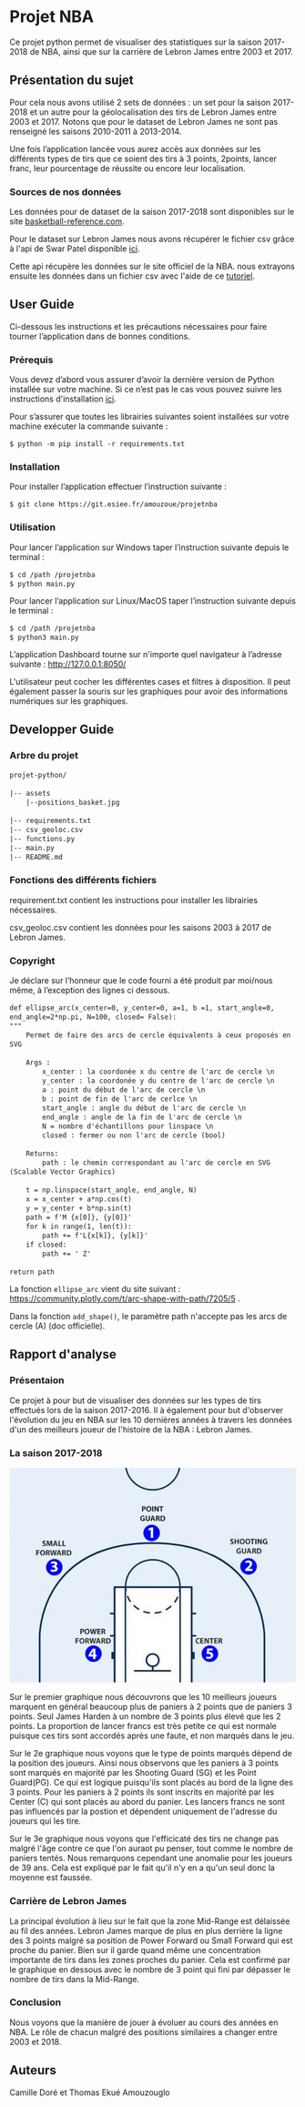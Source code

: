 # Projet NBA 

Ce projet python permet de visualiser des statistiques sur la saison 2017-2018 de NBA, ainsi que sur la carrière de Lebron James entre 2003 et 2017.

## Présentation du sujet

Pour cela nous avons utilisé 2 sets de données : un set pour la saison 2017-2018 et un autre pour la géolocalisation des tirs de Lebron James entre 2003 et 2017. Notons que pour le dataset de Lebron James ne sont pas renseigné les saisons 2010-2011 à 2013-2014.

Une fois l’application lancée vous aurez accès aux données sur les différents types de tirs que ce soient des tirs à 3 points, 2points, lancer franc, leur pourcentage de réussite ou encore leur localisation.

### Sources de nos données

Les données pour de dataset de la saison 2017-2018 sont disponibles sur le site [basketball-reference.com](https://www.basketball-reference.com/leagues/NBA_2018_totals.html).

Pour le dataset sur Lebron James nous avons récupérer le fichier csv grâce à l'api de Swar Patel disponible [ici](https://github.com/swar/nba_api).

Cette api récupère les données sur le site officiel de la NBA. nous extrayons ensuite les données dans un fichier csv avec l'aide de ce [tutoriel](https://datavizardry.com/2020/01/28/nba-shot-charts-part-1/).

## User Guide 

Ci-dessous les instructions et les précautions nécessaires pour faire tourner l’application dans de bonnes conditions.

### Prérequis 

Vous devez d’abord vous assurer d’avoir la dernière version de Python installée sur votre machine. 
Si ce n’est pas le cas vous pouvez suivre les instructions d'installation [ici](https://www.python.org/downloads/).

Pour s’assurer que toutes les librairies suivantes soient installées sur votre machine exécuter la commande suivante : 

    $ python -m pip install -r requirements.txt 

### Installation 

Pour installer l’application effectuer l’instruction suivante : 

    $ git clone https://git.esiee.fr/amouzoue/projetnba 

### Utilisation
Pour lancer l’application sur Windows taper l’instruction suivante depuis le terminal : 

    $ cd /path /projetnba 
    $ python main.py 

Pour lancer l’application sur Linux/MacOS taper l’instruction suivante depuis le terminal : 

    $ cd /path /projetnba 
    $ python3 main.py 

L’application Dashboard tourne sur n'importe quel navigateur à l’adresse suivante : http://127.0.0.1:8050/

L'utilisateur peut cocher les différentes cases et filtres à disposition. Il peut également passer la souris sur les graphiques pour avoir des informations numériques sur les graphiques.

## Developper Guide 

### Arbre du projet

    projet-python/ 

    |-- assets
        |--positions_basket.jpg
        
    |-- requirements.txt 
    |-- csv_geoloc.csv 
    |-- functions.py
    |-- main.py 
    |-- README.md 

### Fonctions des différents fichiers 

requirement.txt contient les instructions pour installer les librairies nécessaires.

csv_geoloc.csv contient les données pour les saisons 2003 à 2017 de Lebron James.

### Copyright

Je déclare sur l’honneur que le code fourni a été produit par moi/nous même, à l’exception des lignes ci dessous.

    def ellipse_arc(x_center=0, y_center=0, a=1, b =1, start_angle=0, end_angle=2*np.pi, N=100, closed= False):
    """
        Permet de faire des arcs de cercle équivalents à ceux proposés en SVG 

        Args : 
            x_center : la coordonée x du centre de l'arc de cercle \n
            y_center : la coordonée y du centre de l'arc de cercle \n
            a : point du début de l'arc de cercle \n
            b : point de fin de l'arc de cerlce \n
            start_angle : angle du début de l'arc de cercle \n
            end_angle : angle de la fin de l'arc de cercle \n
            N = nombre d'échantillons pour linspace \n
            closed : fermer ou non l'arc de cercle (bool) 

        Returns: 
            path : le chemin correspondant au l'arc de cercle en SVG (Scalable Vector Graphics)
            
        t = np.linspace(start_angle, end_angle, N)
        x = x_center + a*np.cos(t)
        y = y_center + b*np.sin(t)
        path = f'M {x[0]}, {y[0]}'
        for k in range(1, len(t)):
            path += f'L{x[k]}, {y[k]}'
        if closed:
            path += ' Z'

    return path

La fonction `ellipse_arc` vient du site suivant : https://community.plotly.com/t/arc-shape-with-path/7205/5 .

Dans la fonction `add_shape()`, le paramètre path n'accepte pas les arcs de cercle (A) (doc officielle).

## Rapport d'analyse

### Présentaion

Ce projet à pour but de visualiser des données sur les types de tirs effectués lors de la saison 2017-2016. Il à également pour but d'observer l'évolution du jeu en NBA sur les 10 dernières années à travers les données d'un des meilleurs joueur de l'histoire de la NBA : Lebron James.

### La saison 2017-2018

![Positions des joueurs sur un terrain de basket](/assets/positions_basket.jpg)

Sur le premier graphique nous découvrons que les 10 meilleurs joueurs marquent en général beaucoup plus de paniers à 2 points que de paniers 3 points. Seul James Harden à un nombre de 3 points plus élevé que les 2 points. La proportion de lancer francs est très petite ce qui est normale puisque ces tirs sont accordés après une faute, et non marqués dans le jeu.

Sur le 2e graphique nous voyons que le type de points marqués dépend de la position des joueurs. Ainsi nous observons que les paniers à 3 points sont marqués en majorité par les Shooting Guard (SG) et les Point Guard(PG). Ce qui est logique puisqu'ils sont placés au bord de la ligne des 3 points. Pour les paniers à 2 points ils sont inscrits en majorité par les Center (C) qui sont placés au abord du panier. Les lancers francs ne sont pas influencés par la postion et dépendent uniquement de l'adresse du joueurs qui les tire.

Sur le 3e graphique nous voyons que l'efficicaté des tirs ne change pas malgré l'âge contre ce que l'on auraot pu penser, tout comme le nombre de paniers tentés. Nous remarquons cependant une anomalie pour les joueurs de 39 ans. Cela est expliqué par le fait qu'il n'y en a qu'un seul donc la moyenne est faussée.

### Carrière de Lebron James

La principal évolution à lieu sur le fait que la zone Mid-Range est délaissée au fil des années. Lebron James marque de plus en plus derrière la ligne des 3 points malgré sa position de Power Forward ou Small Forward qui est proche du panier. Bien sur il garde quand même une concentration importante de tirs dans les zones proches du panier. Cela est confirmé par le graphique en dessous avec le nombre de 3 point qui fini par dépasser le nombre de tirs dans la Mid-Range.

### Conclusion 

Nous voyons que la manière de jouer à évoluer au cours des années en NBA. Le rôle de chacun malgré des positions similaires a changer entre 2003 et 2018.

## Auteurs 

Camille Doré et Thomas Ekué Amouzouglo
